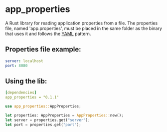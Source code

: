 # app_properties

A Rust library for reading application properties from a file.
The properties file, named 'app.properties', must be placed in
the same folder as the binary that uses it and follows the
[YAML](https://yaml.org/) pattern.

## Properties file example:

```yaml
server: localhost
port: 8080
```

## Using the lib:

```yaml
[dependencies]
app_properties = "0.1.1"
```

```rust
use app_properties::AppProperties;

let properties: AppProperties = AppProperties::new();
let server = properties.get("server");
let port = properties.get("port");
```
